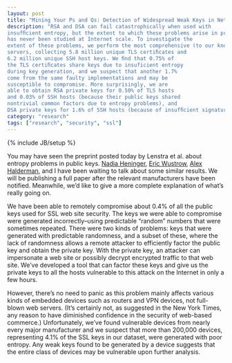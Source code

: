 ```yaml
---
layout: post
title: "Mining Your Ps and Qs: Detection of Widespread Weak Keys in Network Devices"
description: "RSA and DSA can fail catastrophically when used with
insufﬁcient entropy, but the extent to which these problems arise in practice outside of a handful of known bugs
has never been studied at Internet scale. To investigate the
extent of these problems, we perform the most comprehensive (to our knowledge) network survey of TLS and SSH
servers, collecting 5.8 million unique TLS certiﬁcates and
6.2 million unique SSH host keys. We ﬁnd that 0.75% of
the TLS certiﬁcates share keys due to insuficient entropy
during key generation, and we suspect that another 1.7%
come from the same faulty implementations and may be
susceptible to compromise. More surprisingly, we are
able to obtain RSA private keys for 0.50% of TLS hosts
and 0.03% of SSH hosts (because their public keys shared
nontrivial common factors due to entropy problems), and
DSA private keys for 1.6% of SSH hosts (because of insufﬁcient signature randomness at runtime)."
category: "research" 
tags: ["research", "security", "ssl"]
---
```

{% include JB/setup %}

You may have seen the preprint posted today by Lenstra et al. about entropy problems in public keys. [Nadia Heninger](http://cseweb.ucsd.edu/~naheninger/), [Eric Wustrow](https://ericw.us/trow/), [Alex Halderman](https://jhalderm.com), and I have been waiting to talk about some similar results. We will be publishing a full paper after the relevant manufacturers have been notified. Meanwhile, we’d like to give a more complete explanation of what’s really going on.

We have been able to remotely compromise about 0.4% of all the public keys used for SSL web site security. The keys we were able to compromise were generated incorrectly–using predictable “random” numbers that were sometimes repeated. There were two kinds of problems: keys that were generated with predictable randomness, and a subset of these, where the lack of randomness allows a remote attacker to efficiently factor the public key and obtain the private key. With the private key, an attacker can impersonate a web site or possibly decrypt encrypted traffic to that web site. We’ve developed a tool that can factor these keys and give us the private keys to all the hosts vulnerable to this attack on the Internet in only a few hours.

However, there’s no need to panic as this problem mainly affects various kinds of embedded devices such as routers and VPN devices, not full-blown web servers. (It’s certainly not, as suggested in the New York Times, any reason to have diminished confidence in the security of web-based commerce.) Unfortunately, we’ve found vulnerable devices from nearly every major manufacturer and we suspect that more than 200,000 devices, representing 4.1% of the SSL keys in our dataset, were generated with poor entropy. Any weak keys found to be generated by a device suggests that the entire class of devices may be vulnerable upon further analysis.
